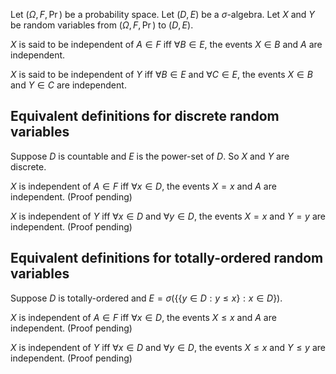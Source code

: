 Let $(\Omega, F, \Pr)$ be a probability space.
Let $(D, E)$ be a $\sigma$-algebra.
Let $X$ and $Y$ be random variables from $(\Omega, F, \Pr)$ to $(D, E)$.

$X$ is said to be independent of $A \in F$ iff $\forall B \in E$,
the events $X \in B$ and $A$ are independent.

$X$ is said to be independent of $Y$ iff $\forall B \in E$ and $\forall C \in E$,
the events $X \in B$ and $Y \in C$ are independent.

## Equivalent definitions for discrete random variables

Suppose $D$ is countable and $E$ is the power-set of $D$.
So $X$ and $Y$ are discrete.

$X$ is independent of $A \in F$ iff $\forall x \in D$,
the events $X = x$ and $A$ are independent.
<span class="text-danger">(Proof pending)</span>

$X$ is independent of $Y$ iff $\forall x \in D$ and $\forall y \in D$,
the events $X = x$ and $Y = y$ are independent.
<span class="text-danger">(Proof pending)</span>

## Equivalent definitions for totally-ordered random variables

Suppose $D$ is totally-ordered and $E = \sigma(\{ \{y \in D: y \le x\}: x \in D\})$.

$X$ is independent of $A \in F$ iff $\forall x \in D$,
the events $X \le x$ and $A$ are independent.
<span class="text-danger">(Proof pending)</span>

$X$ is independent of $Y$ iff $\forall x \in D$ and $\forall y \in D$,
the events $X \le x$ and $Y \le y$ are independent.
<span class="text-danger">(Proof pending)</span>
